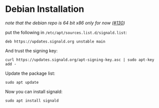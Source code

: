 # Debian Installation

*note that the debian repo is 64 bit x86 only for now ([#130](https://gitlab.com/signald/signald/-/issues/130))*

put the following in `/etc/apt/sources.list.d/signald.list`:

```
deb https://updates.signald.org unstable main
```

And trust the signing key:

```
curl https://updates.signald.org/apt-signing-key.asc | sudo apt-key add -
```

Update the package list:

```
sudo apt update
```

Now you can install signald:

```
sudo apt install signald
```
